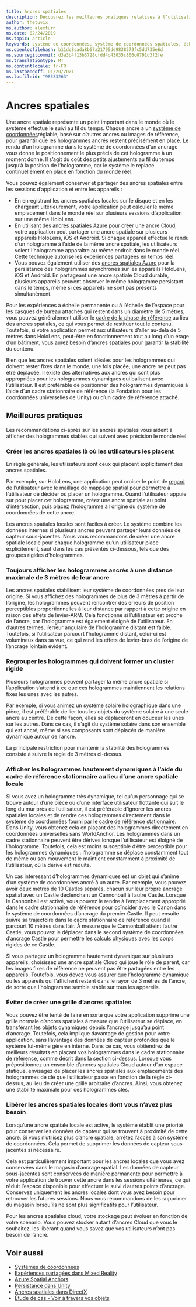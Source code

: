 ```yaml
---
title: Ancres spatiales
description: Découvrez les meilleures pratiques relatives à l’utilisation des ancres spatiales pour restituer des hologrammes stables dans des applications de réalité mixte.
author: thetuvix
ms.author: alexturn
ms.date: 02/24/2019
ms.topic: article
keywords: système de coordonnées, système de coordonnées spatiales, échelle universelle, monde, échelle, position, orientation, Ancre, ancrage spatial, verrouillage universel, verrouillage universel, persistance, partage, casque de réalité mixte, casque de réalité mixte, casque de réalité virtuelle, HoloLens
ms.openlocfilehash: b11dc8cada8b67a21795dd9838579fc5dd735e6d
ms.sourcegitcommit: d3a3b4f13b3728cfdd4d43035c806c0791d3f2fe
ms.translationtype: MT
ms.contentlocale: fr-FR
ms.lasthandoff: 01/20/2021
ms.locfileid: "98583263"
---
```

# <a name="spatial-anchors"></a>Ancres spatiales

Une ancre spatiale représente un point important dans le monde où le système effectue le suivi au fil du temps. Chaque ancre a un [système de coordonnées](coordinate-systems.md)réglable, basé sur d’autres ancres ou images de référence, pour garantir que les hologrammes ancrés restent précisément en place.  Le rendu d’un hologramme dans le système de coordonnées d’un ancrage vous donne le positionnement le plus précis de cet hologramme à un moment donné. Il s’agit du coût des petits ajustements au fil du temps jusqu’à la position de l’hologramme, car le système le replace continuellement en place en fonction du monde réel.

Vous pouvez également conserver et partager des ancres spatiales entre les sessions d’application et entre les appareils :
* En enregistrant les ancres spatiales locales sur le disque et en les chargeant ultérieurement, votre application peut calculer le même emplacement dans le monde réel sur plusieurs sessions d’application sur une même HoloLens.
* En utilisant des <a href="/azure/spatial-anchors/overview" target="_blank">ancres spatiales Azure</a> pour créer une ancre Cloud, votre application peut partager une ancre spatiale sur plusieurs appareils HoloLens, iOS et Android. Si chaque appareil effectue le rendu d’un hologramme à l’aide de la même ancre spatiale, les utilisateurs voient l’hologramme apparaître au même endroit dans le monde réel. Cette technique autorise les expériences partagées en temps réel.
* Vous pouvez également utiliser des <a href="/azure/spatial-anchors/overview" target="_blank">ancres spatiales Azure</a> pour la persistance des hologrammes asynchrones sur les appareils HoloLens, iOS et Android. En partageant une ancre spatiale Cloud durable, plusieurs appareils peuvent observer le même hologramme persistant dans le temps, même si ces appareils ne sont pas présents simultanément.

Pour les expériences à échelle permanente ou à l’échelle de l’espace pour les casques de bureau attachés qui restent dans un diamètre de 5 mètres, vous pouvez généralement utiliser le [cadre de la phase de référence](coordinate-systems.md#stage-frame-of-reference) au lieu des ancres spatiales, ce qui vous permet de restituer tout le contenu. Toutefois, si votre application permet aux utilisateurs d’aller au-delà de 5 mètres dans HoloLens, peut-être en fonctionnement tout au long d’un étage d’un bâtiment, vous aurez besoin d’ancres spatiales pour garantir la stabilité du contenu.

Bien que les ancres spatiales soient idéales pour les hologrammes qui doivent rester fixes dans le monde, une fois placée, une ancre ne peut pas être déplacée. Il existe des alternatives aux ancres qui sont plus appropriées pour les hologrammes dynamiques qui balisent avec l’utilisateur. Il est préférable de positionner des hologrammes dynamiques à l’aide d’un cadre stationnaire de référence (la Fondation pour les coordonnées universelles de Unity) ou d’un cadre de référence attaché.

## <a name="best-practices"></a>Meilleures pratiques

Les recommandations ci-après sur les ancres spatiales vous aident à afficher des hologrammes stables qui suivent avec précision le monde réel.

### <a name="create-spatial-anchors-where-users-place-them"></a>Créer les ancres spatiales là où les utilisateurs les placent

En règle générale, les utilisateurs sont ceux qui placent explicitement des ancres spatiales.

Par exemple, sur HoloLens, une application peut croiser le point de [regard](gaze-and-commit.md) de l’utilisateur avec le maillage de [mappage spatial](spatial-mapping.md) pour permettre à l’utilisateur de décider où placer un hologramme. Quand l’utilisateur appuie sur pour placer cet hologramme, créez une ancre spatiale au point d’intersection, puis placez l’hologramme à l’origine du système de coordonnées de cette ancre.

Les ancres spatiales locales sont faciles à créer. Le système combine les données internes si plusieurs ancres peuvent partager leurs données de capteur sous-jacentes. Nous vous recommandons de créer une ancre spatiale locale pour chaque hologramme qu’un utilisateur place explicitement, sauf dans les cas présentés ci-dessous, tels que des groupes rigides d’hologrammes.

### <a name="always-render-anchored-holograms-within-3-meters-of-their-anchor"></a>Toujours afficher les hologrammes ancrés à une distance maximale de 3 mètres de leur ancre

Les ancres spatiales stabilisent leur système de coordonnées près de leur origine. Si vous affichez des hologrammes de plus de 3 mètres à partir de l’origine, les hologrammes peuvent rencontrer des erreurs de position perceptibles proportionnelles à leur distance par rapport à cette origine en raison des effets de levier-ARM. Cela fonctionne si l’utilisateur est proche de l’ancre, car l’hologramme est également éloigné de l’utilisateur. En d’autres termes, l’erreur angulaire de l’hologramme distant est faible. Toutefois, si l’utilisateur parcourt l’hologramme distant, celui-ci est volumineux dans sa vue, ce qui rend les effets de levier-bras de l’origine de l’ancrage lointain évident.

### <a name="group-holograms-that-should-form-a-rigid-cluster"></a>Regrouper les hologrammes qui doivent former un cluster rigide

Plusieurs hologrammes peuvent partager la même ancre spatiale si l’application s’attend à ce que ces hologrammes maintiennent les relations fixes les unes avec les autres.

Par exemple, si vous animez un système solaire holographique dans une pièce, il est préférable de lier tous les objets du système solaire à une seule ancre au centre. De cette façon, elles se déplaceront en douceur les unes sur les autres. Dans ce cas, il s’agit du système solaire dans son ensemble qui est ancré, même si ses composants sont déplacés de manière dynamique autour de l’ancre.

La principale restriction pour maintenir la stabilité des hologrammes consiste à suivre la règle de 3 mètres ci-dessus.

### <a name="render-highly-dynamic-holograms-using-the-stationary-frame-of-reference-instead-of-a-local-spatial-anchor"></a>Afficher les hologrammes hautement dynamiques à l’aide du cadre de référence stationnaire au lieu d’une ancre spatiale locale

Si vous avez un hologramme très dynamique, tel qu’un personnage qui se trouve autour d’une pièce ou d’une interface utilisateur flottante qui suit le long du mur près de l’utilisateur, il est préférable d’ignorer les ancres spatiales locales et de rendre ces hologrammes directement dans le système de coordonnées fourni par le [cadre de référence stationnaire](coordinate-systems.md#stationary-frame-of-reference). Dans Unity, vous obtenez cela en plaçant des hologrammes directement en coordonnées universelles sans WorldAnchor. Les hologrammes dans un cadre stationnaire peuvent être dérives lorsque l’utilisateur est éloigné de l’hologramme. Toutefois, cela est moins susceptible d’être perceptible pour les hologrammes dynamiques : l’hologramme se déplace constamment tout de même ou son mouvement le maintient constamment à proximité de l’utilisateur, où la dérive est réduite.

Un cas intéressant d’hologrammes dynamiques est un objet qui s’anime d’un système de coordonnées ancré à un autre. Par exemple, vous pouvez avoir deux mètres de 10 Castles séparés, chacun sur leur propre ancrage spatial avec un Castle déclenchant un Cannonball à l’autre Castle. Lorsque le Cannonball est activé, vous pouvez le rendre à l’emplacement approprié dans le cadre stationnaire de référence pour coïncider avec le Canon dans le système de coordonnées d’ancrage du premier Castle. Il peut ensuite suivre sa trajectoire dans le cadre stationnaire de référence quand il parcourt 10 mètres dans l’air. À mesure que le Cannonball atteint l’autre Castle, vous pouvez le déplacer dans le second système de coordonnées d’ancrage Castle pour permettre les calculs physiques avec les corps rigides de ce Castle.

Si vous partagez un hologramme hautement dynamique sur plusieurs appareils, choisissez une ancre spatiale Cloud qui joue le rôle de parent, car les images fixes de référence ne peuvent pas être partagées entre les appareils.  Toutefois, vous devez vous assurer que l’hologramme dynamique ou les appareils qui l’affichent restent dans le rayon de 3 mètres de l’ancre, de sorte que l’hologramme semble stable sur tous les appareils.

### <a name="avoid-creating-a-grid-of-spatial-anchors"></a>Éviter de créer une grille d’ancres spatiales

Vous pouvez être tenté de faire en sorte que votre application supprime une grille normale d’ancres spatiales à mesure que l’utilisateur se déplace, en transférant les objets dynamiques depuis l’ancrage jusqu’au point d’ancrage. Toutefois, cela implique davantage de gestion pour votre application, sans l’avantage des données de capteur profondes que le système lui-même gère en interne. Dans ce cas, vous obtiendrez de meilleurs résultats en plaçant vos hologrammes dans le cadre stationnaire de référence, comme décrit dans la section ci-dessus.
Lorsque vous prépositionnez un ensemble d’ancres spatiales Cloud autour d’un espace statique, envisagez de placer les ancres spatiales aux emplacements des hologrammes de clé que l’utilisateur passe en fonction de la règle ci-dessus, au lieu de créer une grille arbitraire d’ancres. Ainsi, vous obtenez une stabilité maximale pour ces hologrammes clés.

### <a name="release-local-spatial-anchors-you-no-longer-need"></a>Libérer les ancres spatiales locales dont vous n’avez plus besoin

Lorsqu’une ancre spatiale locale est active, le système établit une priorité pour conserver les données de capteur qui se trouvent à proximité de cette ancre. Si vous n’utilisez plus d’ancre spatiale, arrêtez l’accès à son système de coordonnées. Cela permet de supprimer les données de capteur sous-jacentes si nécessaire.

Cela est particulièrement important pour les ancres locales que vous avez conservées dans le magasin d’ancrage spatial. Les données de capteur sous-jacentes sont conservées de manière permanente pour permettre à votre application de trouver cette ancre dans les sessions ultérieures, ce qui réduit l’espace disponible pour effectuer le suivi d’autres points d’ancrage. Conservez uniquement les ancres locales dont vous avez besoin pour retrouver les futures sessions. Nous vous recommandons de les supprimer du magasin lorsqu’ils ne sont plus significatifs pour l’utilisateur.

Pour les ancres spatiales cloud, votre stockage peut évoluer en fonction de votre scénario. Vous pouvez stocker autant d’ancres Cloud que vous le souhaitez, les libérant quand vous savez que vos utilisateurs n’ont pas besoin de l’ancre.

## <a name="see-also"></a>Voir aussi

* [Systèmes de coordonnées](coordinate-systems.md)
* [Expériences partagées dans Mixed Reality](../develop/platform-capabilities-and-apis/shared-experiences-in-mixed-reality.md)
* <a href="/azure/spatial-anchors" target="_blank">Azure Spatial Anchors</a>
* [Persistance dans Unity](../develop/unity/persistence-in-unity.md)
* [Ancres spatiales dans DirectX](../develop/native/coordinate-systems-in-directx.md#place-holograms-in-the-world-using-spatial-anchors)
* [Étude de cas - Voir à travers vos objets](../out-of-scope/case-study-looking-through-holes-in-your-reality.md)